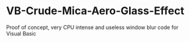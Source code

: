 # VB-Crude-Mica-Aero-Glass-Effect
Proof of concept, very CPU intense and useless window blur code for Visual Basic
